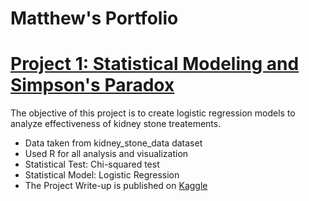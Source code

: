 # Matthew's Portfolio

# [Project 1: Statistical Modeling and Simpson's Paradox](https://github.com/mattbeng5/Statistical-Testing-and-Simpson-s-Paradox)

The objective of this project is to create logistic regression models to analyze effectiveness of kidney stone treatements.
- Data taken from kidney_stone_data dataset
- Used R for all analysis and visualization
- Statistical Test: Chi-squared test
- Statistical Model: Logistic Regression
- The Project Write-up is published on [Kaggle](https://www.kaggle.com/code/matthewbengtson/statistical-modeling-and-simpson-s-paradox)
